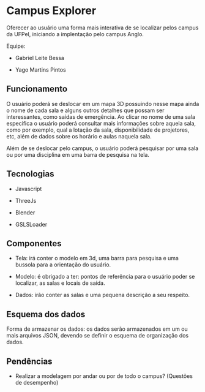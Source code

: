 # Campus Explorer

Oferecer ao usuário uma forma mais interativa de se localizar pelos campus da UFPel, iniciando a implentação pelo campus Anglo.

Equipe:

- Gabriel Leite Bessa

- Yago Martins Pintos

## Funcionamento

O usuário poderá se deslocar em um mapa 3D possuindo nesse mapa ainda o nome de cada sala e alguns outros detalhes que possam ser interessantes, como saídas de emergência. Ao clicar no nome de uma sala especifica o usuário poderá consultar mais informações sobre aquela sala, como por exemplo, qual a lotação da sala, disponibilidade de projetores, etc, além de dados sobre os horário e aulas naquela sala.

Além de se deslocar pelo campus, o usuário poderá pesquisar por uma sala ou por uma disciplina em uma barra de pesquisa na tela.

## Tecnologias

- Javascript

- ThreeJs

- Blender

- GSLSLoader

## Componentes

- Tela: irá conter o modelo em 3d, uma barra para pesquisa e uma bussola para a orientação do usuário.

- Modelo: é obrigado a ter: pontos de referência para o usuário poder se localizar, as salas e locais de saída.

- Dados: irão conter as salas e uma pequena descrição a seu respeito.

## Esquema dos dados

Forma de armazenar os dados: os dados serão armazenados em um ou mais arquivos JSON, devendo se definir o esquema de organização dos dados.

## Pendências

- Realizar a modelagem por andar ou por de todo o campus? (Questões de desempenho)
